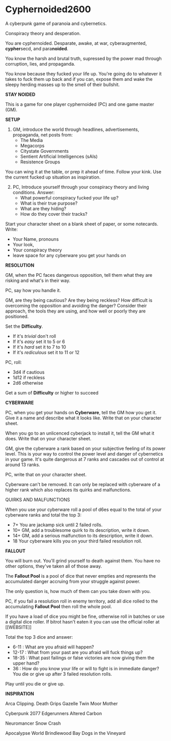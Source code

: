 # Cyphernoided2600

A cyberpunk game of paranoia and cybernetics.

Conspiracy theory and desperation.

You are cyphernoided. Desparate, awake, at war, cyberaugmented, **cypher**secd, and para**noided**.

You know the harsh and brutal truth, supressed by the power mad through corruption, lies, and propaganda.

You know because they fucked your life up. You're going do to whatever it takes to fuck them up back and if you can, expose them and wake the sleepy herding masses up to the smell of their bullshit.

**STAY NOIDED**

This is a game for one player cyphernoided (PC) and one game master (GM).

**SETUP**

1. GM, introduce the world through headlines, advertisements, propaganda, net posts from:
   - The Media
   - Megacorps
   - Citystate Governments
   - Sentient Artificial Intelligences (sAIs)
   - Resistence Groups

You can wing it at the table, or prep it ahead of time. Follow your kink.
Use the current fucked up situation as inspiration.

2. PC, Introduce yourself through your conspiracy theory and living conditions. Answer:
   - What powerful conspiracy fucked your life up?
   - What is their true purpose?
   - What are they hiding?
   - How do they cover their tracks?

Start your character sheet on a blank sheet of paper, or some notecards.
Write:
- Your Name, pronouns
- Your look,
- Your conspiracy theory
- leave space for any cyberware you get your hands on

**RESOLUTION**

GM, when the PC faces dangerous opposition,
tell them what they are risking and what's in their way.

PC, say how you handle it.

GM, are they being cautious? Are they being reckless? 
How difficult is overcoming the opposition and avoiding the danger?
Consider their approach, the tools they are using, and how well or poorly they are positioned.

Set the **Difficulty**.
- If it's *trivial*              don't roll
- If it's *easy* set it to       5 or 6
- If it's *hard* set it to       7 to 10
- If it's *rediculous* set it to 11 or 12

PC, roll:
- 3d4  if cautious
- 1d12 if reckless
- 2d6  otherwise

Get a sum of **Difficulty** or higher to succeed

**CYBERWARE**

PC, when you get your hands on **Cyberware**, tell the GM how you get it.
Give it a name and describe what it looks like.
Write that on your character sheet.

When you go to an unlicenced cyberjack to install it, tell the GM what it does.
Write that on your character sheet.

GM, give the cyberware a rank based on your subjective feeling of its power level.
This is your way to control the power level and danger of cybernetics in your game.
It's quite dangerous at 7 ranks and cascades out of control at around 13 ranks.

PC, write that on your character sheet.

Cyberware can't be removed. It can only be replaced with cyberware of a higher rank which also replaces its quirks and malfunctions.

QUIRKS AND MALFUNCTIONS

When you use your cyberware
roll a pool of d6es equal to the total of your cyberware ranks and total the top 3:
- 7+  You are jackamp sick until 2 failed rolls.
- 10+ GM, add a troublesome quirk to its description, write it down.
- 14+ GM, add a serious malfunction to its description, write it down.
- 18  Your cyberware kills you on your third failed resolution roll.

**FALLOUT**

You will burn out.
You'll grind yourself to death against them.
You have no other options, they've taken all of those away.

The **Fallout Pool** is a pool of dice that never empties and represents the accumulated
danger accruing from your struggle against power.

The only question is, how much of them can you take down with you.

PC, if you fail a resolution roll in enemy territory, add all dice rolled to the accumulating **Fallout Pool**
then roll the whole pool.

If you have a load of dice you might be fine, otherwise roll in batches or use a digital dice roller. If bitrot hasn't eaten it you can use the official roller at [[WEBSITE]]

Total the top 3 dice and answer:
- 6-11  : What are you afraid will happen?
- 12-17 : What from your past are you afraid will fuck things up?
- 18-35 : What past failings or false victories are now giving them the upper hand?
- 36    : How do you know your life or will to fight is in immediate danger?
        You die or give up after 3 failed resolution rolls.

Play until you die or give up.

**INSPIRATION** 

Arca
Clipping.
Death Grips
Gazelle Twin
Moor Mother

Cyberpunk 2077 Edgerunners
Altered Carbon

Neuromancer
Snow Crash

Apocalypse World 
Brindlewood Bay
Dogs in the Vineyard 

